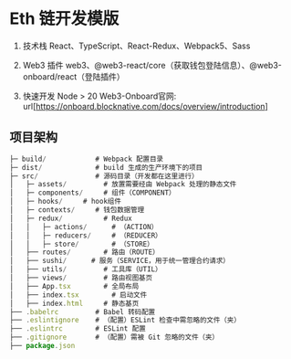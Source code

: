 # Eth 链开发模版

1. 技术栈
   React、TypeScript、React-Redux、Webpack5、Sass
2. Web3 插件
   web3、@web3-react/core（获取钱包登陆信息）、@web3-onboard/react（登陆插件）

3. 快速开发
   Node > 20
   Web3-Onboard官网: url[https://onboard.blocknative.com/docs/overview/introduction]
   

## 项目架构

```javascript
├─ build/            # Webpack 配置目录
├─ dist/             # build 生成的生产环境下的项目
├─ src/              # 源码目录（开发都在这里进行）
│   ├─ assets/         # 放置需要经由 Webpack 处理的静态文件
│   ├─ components/     # 组件（COMPONENT）
│   ├─ hooks/     # hook组件
│   ├─ contexts/     # 钱包数据管理
│   ├─ redux/          # Redux
│   │   ├─ actions/      # （ACTION）
│   │   ├─ reducers/     # （REDUCER）
│   │   ├─ store/        # （STORE）
│   ├── routes/        # 路由（ROUTE）
│   ├── sushi/      # 服务（SERVICE，用于统一管理合约请求）
│   ├── utils/         # 工具库（UTIL）
│   ├── views/         # 路由视图基页
│   ├── App.tsx        # 全局布局
│   ├── index.tsx        # 启动文件
│   ├── index.html     # 静态基页
├── .babelrc         # Babel 转码配置
├── .eslintignore    # （配置）ESLint 检查中需忽略的文件（夹）
├── .eslintrc        # ESLint 配置
├── .gitignore       # （配置）需被 Git 忽略的文件（夹）
├── package.json
```
